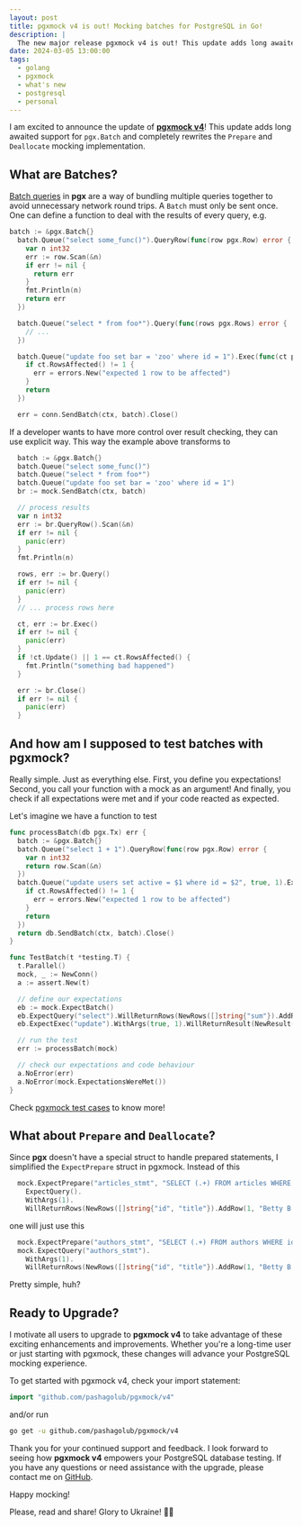 ```yaml
---
layout: post
title: pgxmock v4 is out! Mocking batches for PostgreSQL in Go!
description: |
  The new major release pgxmock v4 is out! This update adds long awaited support for `pgx.Batch` and completely rewrites the `Prepare` and `Deallocate` mocking implementation.
date: 2024-03-05 13:00:00
tags:
  - golang
  - pgxmock
  - what's new
  - postgresql
  - personal
---
```


I am excited to announce the update of **[pgxmock v4](https://github.com/pashagolub/pgxmock/releases/)**! This update adds long awaited support for `pgx.Batch` and completely rewrites the `Prepare` and `Deallocate` mocking implementation.

## What are Batches?

[Batch queries](https://pkg.go.dev/github.com/jackc/pgx/v5#Batch) in **pgx** are a way of bundling multiple queries together to avoid unnecessary network round trips. A `Batch` must only be sent once. One can define a function to deal with the results of every query, e.g.

```go
batch := &pgx.Batch{}
  batch.Queue("select some_func()").QueryRow(func(row pgx.Row) error {
    var n int32
    err := row.Scan(&n)
    if err != nil {
      return err
    }
    fmt.Println(n)
    return err
  })

  batch.Queue("select * from foo*").Query(func(rows pgx.Rows) error {
    // ...
  })

  batch.Queue("update foo set bar = 'zoo' where id = 1").Exec(func(ct pgconn.CommandTag) (err error) {
    if ct.RowsAffected() != 1 {
      err = errors.New("expected 1 row to be affected")
    }
    return
  })

  err = conn.SendBatch(ctx, batch).Close()
```

If a developer wants to have more control over result checking, they can use explicit way. This way the example above transforms to

```go
  batch := &pgx.Batch{}
  batch.Queue("select some_func()")
  batch.Queue("select * from foo*")
  batch.Queue("update foo set bar = 'zoo' where id = 1")
  br := mock.SendBatch(ctx, batch)

  // process results
  var n int32
  err := br.QueryRow().Scan(&n)
  if err != nil {
    panic(err)
  }
  fmt.Println(n)

  rows, err := br.Query()
  if err != nil {
    panic(err)
  }
  // ... process rows here

  ct, err := br.Exec()
  if err != nil {
    panic(err)
  }
  if !ct.Update() || 1 == ct.RowsAffected() {
    fmt.Println("something bad happened")
  }

  err := br.Close()
  if err != nil {
    panic(err)
  }
```

## And how am I supposed to test batches with pgxmock?

Really simple. Just as everything else. First, you define you expectations! Second, you call your function with a mock as an argument! And finally, you check if all expectations were met and if your code reacted as expected.

Let's imagine we have a function to test

```go
func processBatch(db pgx.Tx) err {
  batch := &pgx.Batch{}
  batch.Queue("select 1 + 1").QueryRow(func(row pgx.Row) error {
    var n int32
    return row.Scan(&n)
  })
  batch.Queue("update users set active = $1 where id = $2", true, 1).Exec(func(ct pgconn.CommandTag) (err error) {
    if ct.RowsAffected() != 1 {
      err = errors.New("expected 1 row to be affected")
    }
    return
  })
  return db.SendBatch(ctx, batch).Close()
}

func TestBatch(t *testing.T) {
  t.Parallel()
  mock, _ := NewConn()
  a := assert.New(t)

  // define our expectations
  eb := mock.ExpectBatch()
  eb.ExpectQuery("select").WillReturnRows(NewRows([]string{"sum"}).AddRow(2))
  eb.ExpectExec("update").WithArgs(true, 1).WillReturnResult(NewResult("UPDATE", 1))

  // run the test
  err := processBatch(mock)

  // check our expectations and code behaviour
  a.NoError(err)
  a.NoError(mock.ExpectationsWereMet())
}
```

Check [pgxmock test cases](https://github.com/pashagolub/pgxmock/blob/master/batch_test.go) to know more!

## What about `Prepare` and `Deallocate`?

Since **pgx** doesn't have a special struct to handle prepared statements, I simplified the `ExpectPrepare` struct in pgxmock.
Instead of this

```go
  mock.ExpectPrepare("articles_stmt", "SELECT (.+) FROM articles WHERE id = ?").
    ExpectQuery().
    WithArgs(1).
    WillReturnRows(NewRows([]string{"id", "title"}).AddRow(1, "Betty B."))
```

one will just use this

```go
  mock.ExpectPrepare("authors_stmt", "SELECT (.+) FROM authors WHERE id = ?")
  mock.ExpectQuery("authors_stmt").
    WithArgs(1).
    WillReturnRows(NewRows([]string{"id", "title"}).AddRow(1, "Betty B."))
```

Pretty simple, huh?

## Ready to Upgrade?

I motivate all users to upgrade to **pgxmock v4** to take advantage of these exciting enhancements and improvements. Whether you're a long-time user or just starting with pgxmock, these changes will advance your PostgreSQL mocking experience.

To get started with pgxmock v4, check your import statement:

```go
import "github.com/pashagolub/pgxmock/v4"
```

and/or run

```sh
go get -u github.com/pashagolub/pgxmock/v4
```

Thank you for your continued support and feedback. I look forward to seeing how **pgxmock v4** empowers your PostgreSQL database testing. If you have any questions or need assistance with the upgrade, please contact me on [GitHub](https://github.com/pashagolub/pgxmock).

Happy mocking!

Please, read and share!
Glory to Ukraine! 💙💛
